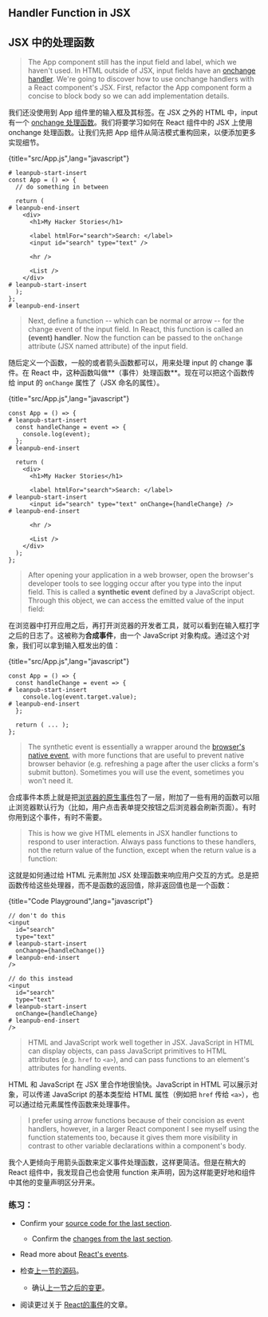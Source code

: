 ## Handler Function in JSX

## JSX 中的处理函数

> The App component still has the input field and label, which we haven't used. In HTML outside of JSX, input fields have an [onchange handler](https://developer.mozilla.org/en-US/docs/Web/API/GlobalEventHandlers/onchange). We're going to discover how to use onchange handlers with a React component's JSX. First, refactor the App component form a concise to block body so we can add implementation details.

我们还没使用到 App 组件里的输入框及其标签。在 JSX 之外的 HTML 中，input 有一个 [onchange 处理函数](https://developer.mozilla.org/en-US/docs/Web/API/GlobalEventHandlers/onchange)。我们将要学习如何在 React 组件中的 JSX 上使用 onchange 处理函数。让我们先把 App 组件从简洁模式重构回来，以便添加更多实现细节。

{title="src/App.js",lang="javascript"}

~~~~~~~
# leanpub-start-insert
const App = () => {
  // do something in between

  return (
# leanpub-end-insert
    <div>
      <h1>My Hacker Stories</h1>

      <label htmlFor="search">Search: </label>
      <input id="search" type="text" />

      <hr />

      <List />
    </div>
# leanpub-start-insert
  );
};
# leanpub-end-insert
~~~~~~~

> Next, define a function -- which can be normal or arrow -- for the change event of the input field. In React, this function is called an **(event) handler**. Now the function can be passed to the `onChange` attribute (JSX named attribute) of the input field.

随后定义一个函数，一般的或者箭头函数都可以，用来处理 input 的 change 事件。在 React 中，这种函数叫做**（事件）处理函数**。现在可以把这个函数传给 input 的 `onChange` 属性了（JSX 命名的属性）。

{title="src/App.js",lang="javascript"}
~~~~~~~
const App = () => {
# leanpub-start-insert
  const handleChange = event => {
    console.log(event);
  };
# leanpub-end-insert

  return (
    <div>
      <h1>My Hacker Stories</h1>

      <label htmlFor="search">Search: </label>
# leanpub-start-insert
      <input id="search" type="text" onChange={handleChange} />
# leanpub-end-insert

      <hr />

      <List />
    </div>
  );
};
~~~~~~~

> After opening your application in a web browser, open the browser's developer tools to see logging occur after you type into the input field. This is called a **synthetic event** defined by a JavaScript object. Through this object, we can access the emitted value of the input field:

在浏览器中打开应用之后，再打开浏览器的开发者工具，就可以看到在输入框打字之后的日志了。这被称为**合成事件**，由一个 JavaScript 对象构成。通过这个对象，我们可以拿到输入框发出的值：

{title="src/App.js",lang="javascript"}
~~~~~~~
const App = () => {
  const handleChange = event => {
# leanpub-start-insert
    console.log(event.target.value);
# leanpub-end-insert
  };

  return ( ... );
};
~~~~~~~

> The synthetic event is essentially a wrapper around the [browser's native event](https://developer.mozilla.org/en-US/docs/Web/Events), with more functions that are useful to prevent native browser behavior (e.g. refreshing a page after the user clicks a form's submit button). Sometimes you will use the event, sometimes you won't need it.

合成事件本质上就是把[浏览器的原生事件](https://developer.mozilla.org/en-US/docs/Web/Events)包了一层，附加了一些有用的函数可以阻止浏览器默认行为（比如，用户点击表单提交按钮之后浏览器会刷新页面）。有时你用到这个事件，有时不需要。


> This is how we give HTML elements in JSX handler functions to respond to user interaction. Always pass functions to these handlers, not the return value of the function, except when the return value is a function:

这就是如何通过给 HTML 元素附加 JSX 处理函数来响应用户交互的方式。总是把函数传给这些处理器，而不是函数的返回值，除非返回值也是一个函数：

{title="Code Playground",lang="javascript"}
~~~~~~~
// don't do this
<input
  id="search"
  type="text"
# leanpub-start-insert
  onChange={handleChange()}
# leanpub-end-insert
/>

// do this instead
<input
  id="search"
  type="text"
# leanpub-start-insert
  onChange={handleChange}
# leanpub-end-insert
/>
~~~~~~~

> HTML and JavaScript work well together in JSX. JavaScript in HTML can display objects, can pass JavaScript primitives to HTML attributes (e.g. `href` to `<a>`), and can pass functions to an element's attributes for handling events.

HTML 和 JavaScript 在 JSX 里合作地很愉快。JavaScript in HTML 可以展示对象，可以传递 JavaScript 的基本类型给 HTML 属性（例如把 `href` 传给 `<a>`），也可以通过给元素属性传函数来处理事件。

> I prefer using arrow functions because of their concision as event handlers, however, in a larger React component I see myself using the function statements too, because it gives them more visibility in contrast to other variable declarations within a component's body.

我个人更倾向于用箭头函数来定义事件处理函数，这样更简洁。但是在稍大的 React 组件中，我发现自己也会使用 function 来声明，因为这样能更好地和组件中其他的变量声明区分开来。

### 练习：

* Confirm your [source code for the last section](https://codesandbox.io/s/github/the-road-to-learn-react/hacker-stories/tree/hs/Handler-Function-in-JSX).
  * Confirm the [changes from the last section](https://github.com/the-road-to-learn-react/hacker-stories/compare/hs/React-Component-Definition...hs/Handler-Function-in-JSX?expand=1).
* Read more about [React's events](https://reactjs.org/docs/events.html).

* 检查[上一节的源码](https://codesandbox.io/s/github/the-road-to-learn-react/hacker-stories/tree/hs/Handler-Function-in-JSX)。
	* 确认[上一节之后的变更](https://github.com/the-road-to-learn-react/hacker-stories/compare/hs/React-Component-Definition...hs/Handler-Function-in-JSX?expand=1)。
* 阅读更过关于 [React的事件](https://reactjs.org/docs/events.html)的文章。